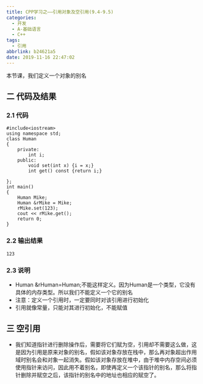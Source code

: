 ```yaml
---
title: CPP学习之——引用对象及空引用(9.4-9.5)
categories:
  - 开发
  - A-基础语言
  - C++
tags:
  - 引用
abbrlink: b24621a5
date: 2019-11-16 22:47:02
---
```

本节课，我们定义一个对象的别名  

<!--more-->

## 二 代码及结果

### 2.1 代码

```
#include<iostream>
using namespace std;
class Human 
{
	private:
		int i;
	public:
		void set(int x) {i = x;}
		int get() const {return i;}

};
int main() 
{
	Human Mike;
	Human &rMike = Mike;
	rMike.set(123);
	cout << rMike.get();
	return 0;
}

```

### 2.2 输出结果

```
123
```

### 2.3 说明

* Human &rHuman=Human;不能这样定义。因为Human是一个类型，它没有具体的内存类型。所以我们不能定义一个它的别名
* 注意：定义一个引用时，一定要同时对该引用进行初始化
* 引用就像常量，只能对其进行初始化，不能赋值

## 三 空引用

* 我们知道指针进行删除操作后，需要将它们赋为空，引用却不需要这么做，这是因为引用是原来对象的别名，假如该对象存放在栈中，那么再对象超出作用域时别名会和对象一起消失。假如该对象存放在堆中，由于堆中内存空间必须使用指针来访问，因此用不着别名，即使再定义一个该指针的别名，那么将指针删除并赋空之后，该指针的别名中的地址也相应的赋空了。


